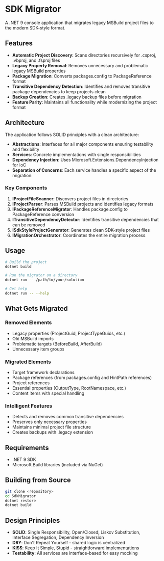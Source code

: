 # SDK Migrator

A .NET 9 console application that migrates legacy MSBuild project files to the modern SDK-style format.

## Features

- **Automatic Project Discovery**: Scans directories recursively for .csproj, .vbproj, and .fsproj files
- **Legacy Property Removal**: Removes unnecessary and problematic legacy MSBuild properties
- **Package Migration**: Converts packages.config to PackageReference format
- **Transitive Dependency Detection**: Identifies and removes transitive package dependencies to keep projects clean
- **Backup Creation**: Creates .legacy backup files before migration
- **Feature Parity**: Maintains all functionality while modernizing the project format

## Architecture

The application follows SOLID principles with a clean architecture:

- **Abstractions**: Interfaces for all major components ensuring testability and flexibility
- **Services**: Concrete implementations with single responsibilities
- **Dependency Injection**: Uses Microsoft.Extensions.DependencyInjection for IoC
- **Separation of Concerns**: Each service handles a specific aspect of the migration

### Key Components

1. **IProjectFileScanner**: Discovers project files in directories
2. **IProjectParser**: Parses MSBuild projects and identifies legacy formats
3. **IPackageReferenceMigrator**: Handles package.config to PackageReference conversion
4. **ITransitiveDependencyDetector**: Identifies transitive dependencies that can be removed
5. **ISdkStyleProjectGenerator**: Generates clean SDK-style project files
6. **IMigrationOrchestrator**: Coordinates the entire migration process

## Usage

```bash
# Build the project
dotnet build

# Run the migrator on a directory
dotnet run -- /path/to/your/solution

# Get help
dotnet run -- --help
```

## What Gets Migrated

### Removed Elements
- Legacy properties (ProjectGuid, ProjectTypeGuids, etc.)
- Old MSBuild imports
- Problematic targets (BeforeBuild, AfterBuild)
- Unnecessary item groups

### Migrated Elements
- Target framework declarations
- Package references (from packages.config and HintPath references)
- Project references
- Essential properties (OutputType, RootNamespace, etc.)
- Content items with special handling

### Intelligent Features
- Detects and removes common transitive dependencies
- Preserves only necessary properties
- Maintains minimal project file structure
- Creates backups with .legacy extension

## Requirements

- .NET 9 SDK
- Microsoft.Build libraries (included via NuGet)

## Building from Source

```bash
git clone <repository>
cd SdkMigrator
dotnet restore
dotnet build
```

## Design Principles

- **SOLID**: Single Responsibility, Open/Closed, Liskov Substitution, Interface Segregation, Dependency Inversion
- **DRY**: Don't Repeat Yourself - shared logic is centralized
- **KISS**: Keep It Simple, Stupid - straightforward implementations
- **Testability**: All services are interface-based for easy mocking